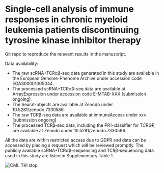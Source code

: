# Single-cell analysis of immune responses in chronic myeloid leukemia patients discontinuing tyrosine kinase inhibitor therapy

Git repo to reproduce the relevant results in the manuscript. 

Data availability:
* The raw scRNA+TCRαβ-seq data generated in this study are available in the European Genome-Phenome Archive under accession code EGAS00001005044. 
* The processed scRNA+TCRαβ-seq data are available at ArrayExpression under accession code E-MTAB-XXX [submission ongoing].
* The Seurat-objects are available at Zenodo under 10.5281/zenodo.7330586. 
* The raw TCRβ-seq data are available at immuneAccess under xxx [submission ongoing]
* The processed TCRβ-seq data, including the PR1-classifier for TCRGP, are available at Zenodo under 10.5281/zenodo.7330586. 

All the data are within restricted access due to GDPR and data can be accessed by placing a request which will be reviewed promptly. The publicly available scRNA+TCRαβ-sequencing and TCRβ-sequencing data used in this study are listed in Supplementary Table 1.

![CML TKI stop](https://user-images.githubusercontent.com/28605575/223438941-ac38dabb-0ff6-4060-b9a1-5421350e56f9.png)
